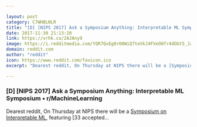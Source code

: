 ```yaml
---

layout: post
category: C7WHBLNLR
title: "[D] [NIPS 2017] Ask a Symposium Anything: Interpretable ML Symposium • r/MachineLearning"
date: 2017-11-30 21:13:20
link: https://vrhk.co/2AJAny9
image: https://i.redditmedia.com/YQR7QvEg0r00WiQ7teVkJ4FVeO0fr4dOGt5_Ja4mNRU.jpg?w=320&s=3be0b761f92e200374afda7032c1570b
domain: reddit.com
author: "reddit"
icon: https://www.reddit.com/favicon.ico
excerpt: "Dearest reddit, On Thursday at NIPS there will be a [Symposium on Interpretable ML](<http://interpretable.ml/>), featuring [33 accepted..."

---
```


### [D] [NIPS 2017] Ask a Symposium Anything: Interpretable ML Symposium • r/MachineLearning

Dearest reddit, On Thursday at NIPS there will be a [Symposium on Interpretable ML](<http://interpretable.ml/>), featuring [33 accepted...